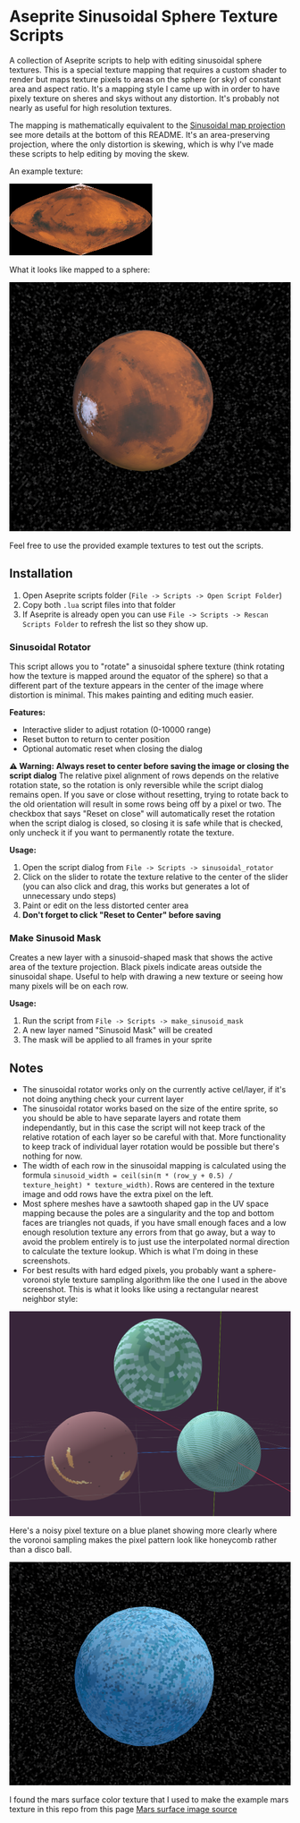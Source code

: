 # Aseprite Sinusoidal Sphere Texture Scripts

A collection of Aseprite scripts to help with editing sinusoidal sphere textures. This is a special texture mapping that requires a custom shader to render but maps texture pixels to areas on the sphere (or sky) of constant area and aspect ratio. It's a mapping style I came up with in order to have pixely texture on sheres and skys without any distortion. It's probably not nearly as useful for high resolution textures.

The mapping is mathematically equivalent to the [Sinusoidal map projection](https://en.wikipedia.org/wiki/Sinusoidal_projection) see more details at the bottom of this README. It's an area-preserving projection, where the only distortion is skewing, which is why I've made these scripts to help editing by moving the skew.

An example texture:

![Example texture](example_textures/mars.png)

What it looks like mapped to a sphere:

![Example texture mapped to a sphere](screenshots/screenshot_mars.png)

Feel free to use the provided example textures to test out the scripts.

## Installation

1. Open Aseprite scripts folder (`File -> Scripts -> Open Script Folder`)
2. Copy both `.lua` script files into that folder
5. If Aseprite is already open you can use `File -> Scripts -> Rescan Scripts Folder` to refresh the list so they show up.

### Sinusoidal Rotator

This script allows you to "rotate" a sinusoidal sphere texture (think rotating how the texture is mapped around the equator of the sphere) so that a different part of the texture appears in the center of the image where distortion is minimal. This makes painting and editing much easier.

**Features:**
- Interactive slider to adjust rotation (0-10000 range)
- Reset button to return to center position
- Optional automatic reset when closing the dialog

**⚠️ Warning:**
**Always reset to center before saving the image or closing the script dialog** The relative pixel alignment of rows depends on the relative rotation state, so the rotation is only reversible while the script dialog remains open. If you save or close without resetting, trying to rotate back to the old orientation will result in some rows being off by a pixel or two. The checkbox that says "Reset on close" will automatically reset the rotation when the script dialog is closed, so closing it is safe while that is checked, only uncheck it if you want to permanently rotate the texture.

**Usage:**
1. Open the script dialog from `File -> Scripts -> sinusoidal_rotator`
2. Click on the slider to rotate the texture relative to the center of the slider (you can also click and drag, this works but generates a lot of unnecessary undo steps)
3. Paint or edit on the less distorted center area
4. **Don't forget to click "Reset to Center" before saving**

### Make Sinusoid Mask

Creates a new layer with a sinusoid-shaped mask that shows the active area of the texture projection. Black pixels indicate areas outside the sinusoidal shape. Useful to help with drawing a new texture or seeing how many pixels will be on each row.

**Usage:**
1. Run the script from `File -> Scripts -> make_sinusoid_mask`
2. A new layer named "Sinusoid Mask" will be created
3. The mask will be applied to all frames in your sprite

## Notes

- The sinusoidal rotator works only on the currently active cel/layer, if it's not doing anything check your current layer
- The sinusoidal rotator works based on the size of the entire sprite, so you should be able to have separate layers and rotate them independantly, but in this case the script will not keep track of the relative rotation of each layer so be careful with that. More functionality to keep track of individual layer rotation would be possible but there's nothing for now.
- The width of each row in the sinusoidal mapping is calculated using the formula `sinusoid_width = ceil(sin(π * (row_y + 0.5) / texture_height) * texture_width)`. Rows are centered in the texture image and odd rows have the extra pixel on the left.
- Most sphere meshes have a sawtooth shaped gap in the UV space mapping because the poles are a singularity and the top and bottom faces are triangles not quads, if you have small enough faces and a low enough resolution texture any errors from that go away, but a way to avoid the problem entirely is to just use the interpolated normal direction to calculate the texture lookup. Which is what I'm doing in these screenshots.
- For best results with hard edged pixels, you probably want a sphere-voronoi style texture sampling algorithm like the one I used in the above screenshot. This is what it looks like using a rectangular nearest neighbor style:

![Rectangular nearest neighbor style](screenshots/non_voronoi.png)

Here's a noisy pixel texture on a blue planet showing more clearly where the voronoi sampling makes the pixel pattern look like honeycomb rather than a disco ball.

![Noisy blue planet](screenshots/screenshot_blue_planet.png)

I found the mars surface color texture that I used to make the example mars texture in this repo from this page [Mars surface image source](https://planetpixelemporium.com/mars.html)